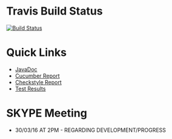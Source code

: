 # Travis Build Status

[![Build Status](https://travis-ci.com/UOL-CS/co2015-group-06-repo.svg?token=EJJwnedRJAr4sjnfiybo&branch=master)](https://travis-ci.com/UOL-CS/co2015-group-06-repo)

# Quick Links

- [JavaDoc](springMvc/build/docs/javadoc)
- [Cucumber Report](springMvc/build/cucumber-html-report)
- [Checkstyle Report](springMvc/build/reports/checkstyle)
- [Test Results](springMvc/build/reports/tests)

# SKYPE Meeting 
- 30/03/16 AT 2PM - REGARDING DEVELOPMENT/PROGRESS 
